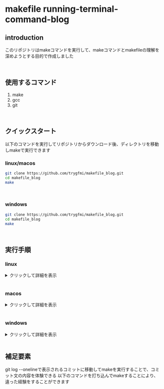 # makefile running-terminal-command-blog

## introduction
このリポジトリはmakeコマンドを実行して、makeコマンドとmakefileの理解を深めようとする目的で作成しました

<br />

## 使用するコマンド
   1. make
   2. gcc
   3. git

<br />

## クイックスタート
以下のコマンドを実行してリポジトリからダウンロード後、ディレクトリを移動しmakeで実行できます
### linux/macos
   ```bash
   git clone https://github.com/trygfmi/makefile_blog.git
   cd makefile_blog
   make
   ```

<br />

### windows
   ```bash
   git clone https://github.com/trygfmi/makefile_blog.git
   cd makefile_blog
   make
   ```

<br />

## 実行手順

### linux
<details>
<summary>クリックして詳細を表示</summary>

#### 事前確認
以下のコマンドをターミナルに打ち込んでcommand not foundが出なければokです
   ```bash
   make --version
   gcc --version
   git --version
   ```
   
#### preinstall
command not foundが出たコマンドを以下のコマンドでインストールしてください
   ```bash
   sudo apt install make
   sudo apt install gcc
   sudo apt install git
   ```

#### コマンド
   以下のコマンドを実行することで詳細のコマンド群を自動で実行してくれます
   ```bash
   make linux
   ```

   <details>
      <summary>make linuxコマンドの詳細</summary>

      ls
      make
      ls
      ./a.out
      make rm_object
      ls
      clear

      #makefileを使用して実行ファイルを生成できた時のコミット
      #first commit
      git checkout eef5be025f57e166c9b243fcf5b4cacc684f39df
      make
      ls
      ./a.out
      make rm_object
      ls
      clear

      #不要なmakeターゲットを削除
      git checkout 93e68c838e69c92306c96d0a22512653f98333bd
      make
      ls
      ./a.out
      make rm_object
      ls
      clear

      #外部関数と新規ファイルのmakeターゲットを追加に伴う各ファイルの修正
      git checkout 1e5187007f07e1bc11e6000c7a4f4e854cbc819e
      make
      ls
      ./a.out
      make rm_object
      ls
      clear

      #ファイル名を修正
      git checkout a831539b179dec1b329f0c8acdf5ab0f5418960a
      make
      ls
      ./a.out
      make rm_object
      ls
      clear

      #ファイル名を変数で定義
      git checkout bb90b50e5198ee83e0a02b047d7c7d330c45fa85
      make
      ls
      ./a.out
      make rm_object
      ls
      clear

      #git logで出力されるauthorを見るため
      git checkout 6f2500285f524de27dbf01eb1a223dde320a4bd8
      make
      ls
      ./a.out
      make rm_object
      ls
      clear

      #一時停止の時間を変数で管理、ビルドから余分ファイルを削除するまでのコマンドをシェルスクリプト化
      git checkout 0df519324363818bb67f609b5fbe63f99e51c03b
      make
      ls
      ./a.out
      make rm_object
      ls
      ./tools/from_build_to_remove.sh
      clear

      #git checkoutした後、コミットしてマージしたらgit log --oneline --graphがどうなるか検証
      git checkout 7b64e93d0a9bd0c6888d8f543e985d71844db54c
      make
      ls
      ./a.out
      make rm_object
      ls
      ./tools/from_build_to_remove.sh
      clear

      #挙動を確認するために記述
      git checkout 3dd97a4cf7f0490cd590b1528f1d56d5773d68ae
      make
      ls
      ./a.out
      make rm_object
      ls
      ./tools/from_build_to_remove.sh
      clear

      #git branch testをいつ実行するかでgit add git commitしてgit checkout testを選択した時に内容が反映されているか確認
      git checkout d66eb0e6e2bf2b19d91d4be090fd9f82730203c4
      make
      ls
      ./a.out
      make rm_object
      ls
      ./tools/from_build_to_remove.sh
      clear
   </details>
</details>

<br />

### macos
<details>
<summary>クリックして詳細を表示</summary>

#### 事前準備
以下のコマンドをターミナルに打ち込んでcommand not foundが出なければokです
   ```bash
   make --version
   gcc --version
   git --version
   ```

#### preinstall
command not foundが出たコマンドを以下のコマンドでインストールしてください
   ```bash
   sudo apt install make
   sudo apt install gcc
   sudo apt install git
   ```

#### コマンド
以下のコマンドを実行することで詳細のコマンド群を自動で実行してくれます
   ```bash
   make macos
   ```

   <details>
      <summary>make macosコマンドの詳細</summary>

      ls
      make
      ls
      ./a.out
      make rm_object
      ls
      clear

      #makefileを使用して実行ファイルを生成できた時のコミット
      #first commit
      git checkout eef5be025f57e166c9b243fcf5b4cacc684f39df
      make
      ls
      ./a.out
      make rm_object
      ls
      clear

      #不要なmakeターゲットを削除
      git checkout 93e68c838e69c92306c96d0a22512653f98333bd
      make
      ls
      ./a.out
      make rm_object
      ls
      clear

      #外部関数と新規ファイルのmakeターゲットを追加に伴う各ファイルの修正
      git checkout 1e5187007f07e1bc11e6000c7a4f4e854cbc819e
      make
      ls
      ./a.out
      make rm_object
      ls
      clear

      #ファイル名を修正
      git checkout a831539b179dec1b329f0c8acdf5ab0f5418960a
      make
      ls
      ./a.out
      make rm_object
      ls
      clear

      #ファイル名を変数で定義
      git checkout bb90b50e5198ee83e0a02b047d7c7d330c45fa85
      make
      ls
      ./a.out
      make rm_object
      ls
      clear

      #git logで出力されるauthorを見るため
      git checkout 6f2500285f524de27dbf01eb1a223dde320a4bd8
      make
      ls
      ./a.out
      make rm_object
      ls
      clear

      #一時停止の時間を変数で管理、ビルドから余分ファイルを削除するまでのコマンドをシェルスクリプト化
      git checkout 0df519324363818bb67f609b5fbe63f99e51c03b
      make
      ls
      ./a.out
      make rm_object
      ls
      ./tools/from_build_to_remove.sh
      clear

      #git checkoutした後、コミットしてマージしたらgit log --oneline --graphがどうなるか検証
      git checkout 7b64e93d0a9bd0c6888d8f543e985d71844db54c
      make
      ls
      ./a.out
      make rm_object
      ls
      ./tools/from_build_to_remove.sh
      clear

      #挙動を確認するために記述
      git checkout 3dd97a4cf7f0490cd590b1528f1d56d5773d68ae
      make
      ls
      ./a.out
      make rm_object
      ls
      ./tools/from_build_to_remove.sh
      clear

      #git branch testをいつ実行するかでgit add git commitしてgit checkout testを選択した時に内容が反映されているか確認
      git checkout d66eb0e6e2bf2b19d91d4be090fd9f82730203c4
      make
      ls
      ./a.out
      make rm_object
      ls
      ./tools/from_build_to_remove.sh
      clear
   </details>
</details>

<br />

### windows
<details>
<summary>クリックして詳細を表示</summary>

#### 事前準備
以下のコマンドをターミナルに打ち込んでcommand not foundが出なければokです
   ```bash
   make --version
   gcc --version
   git --version
   ```

#### preinstall
command not foundが出たコマンドを以下のコマンドでインストールしてください
   ```bash
   pacman
   ```


#### コマンド
以下のコマンドを実行することで詳細のコマンド群を自動で実行してくれます
   ```bash
   make windows
   ```

   <details>
      <summary>make windowsの詳細</summary>

      ls
      make
      ls
      ./a.exe
      make rm_object
      ls
      clear

      #makefileを使用して実行ファイルを生成できた時のコミット
      #first commit
      git checkout eef5be025f57e166c9b243fcf5b4cacc684f39df
      make
      ls
      ./a.exe
      make rm_object
      ls
      clear

      #不要なmakeターゲットを削除
      git checkout 93e68c838e69c92306c96d0a22512653f98333bd
      make
      ls
      ./a.exe
      make rm_object
      ls
      clear

      #外部関数と新規ファイルのmakeターゲットを追加に伴う各ファイルの修正
      git checkout 1e5187007f07e1bc11e6000c7a4f4e854cbc819e
      make
      ls
      ./a.exe
      make rm_object
      ls
      clear

      #ファイル名を修正
      git checkout a831539b179dec1b329f0c8acdf5ab0f5418960a
      make
      ls
      ./a.exe
      make rm_object
      ls
      clear

      #ファイル名を変数で定義
      git checkout bb90b50e5198ee83e0a02b047d7c7d330c45fa85
      make
      ls
      ./a.exe
      make rm_object
      ls
      clear

      #git logで出力されるauthorを見るため
      git checkout 6f2500285f524de27dbf01eb1a223dde320a4bd8
      make
      ls
      ./a.exe
      make rm_object
      ls
      clear

      #一時停止の時間を変数で管理、ビルドから余分ファイルを削除するまでのコマンドをシェルスクリプト化
      git checkout 0df519324363818bb67f609b5fbe63f99e51c03b
      make
      ls
      ./a.exe
      make rm_object
      ls
      ./tools/from_build_to_remove.sh
      clear

      #git checkoutした後、コミットしてマージしたらgit log --oneline --graphがどうなるか検証
      git checkout 7b64e93d0a9bd0c6888d8f543e985d71844db54c
      make
      ls
      ./a.exe
      make rm_object
      ls
      ./tools/from_build_to_remove.sh
      clear

      #挙動を確認するために記述
      git checkout 3dd97a4cf7f0490cd590b1528f1d56d5773d68ae
      make
      ls
      ./a.exe
      make rm_object
      ls
      ./tools/from_build_to_remove.sh
      clear

      #git branch testをいつ実行するかでgit add git commitしてgit checkout testを選択した時に内容が反映されているか確認
      git checkout d66eb0e6e2bf2b19d91d4be090fd9f82730203c4
      make
      ls
      ./a.exe
      make rm_object
      ls
      ./tools/from_build_to_remove.sh
      clear
      
   </details>
</details>

<br />

## 補足要素
git log --onelineで表示されるコミットに移動してmakeを実行することで、コミット文の内容を体験できる
以下のコマンドを打ち込んでmakeすることにより、違った経験をすることができます
   ```

   ```
